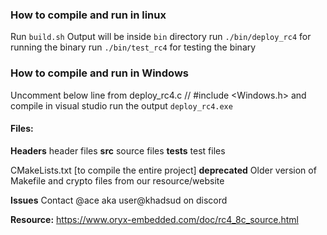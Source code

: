 ### How to compile and run in linux
Run `build.sh` 
Output will be inside `bin` directory
run `./bin/deploy_rc4` for running the binary
run `./bin/test_rc4` for testing the binary

### How to compile and run in Windows
Uncomment below line from deploy_rc4.c
// #include <Windows.h>
and compile in visual studio
run the output `deploy_rc4.exe` 


#### Files:

**Headers**
header files
**src**
source files
**tests**
test files

CMakeLists.txt [to compile the entire project]
**deprecated**
Older version of Makefile and crypto files from our resource/website


**Issues**
Contact @ace aka user@khadsud on discord

**Resource:** 
https://www.oryx-embedded.com/doc/rc4_8c_source.html
